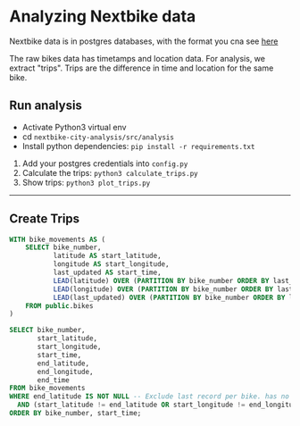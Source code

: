 # Analyzing Nextbike data

Nextbike data is in postgres databases, with the format you cna see [here](../create_bike_and_stations_db.sql)


The raw bikes data has timetamps and location data.
For analysis, we extract "trips".
Trips are the difference in time and location for the same bike.


## Run analysis
- Activate Python3 virtual env
- cd `nextbike-city-analysis/src/analysis`
- Install python dependencies: `pip install -r requirements.txt`

1. Add your postgres credentials into `config.py`
2. Calculate the trips: `python3 calculate_trips.py`
3. Show trips: `python3 plot_trips.py`

---

## Create Trips
```SQL
WITH bike_movements AS (
    SELECT bike_number,
           latitude AS start_latitude,
           longitude AS start_longitude,
           last_updated AS start_time,
           LEAD(latitude) OVER (PARTITION BY bike_number ORDER BY last_updated) AS end_latitude,
           LEAD(longitude) OVER (PARTITION BY bike_number ORDER BY last_updated) AS end_longitude,
           LEAD(last_updated) OVER (PARTITION BY bike_number ORDER BY last_updated) AS end_time
    FROM public.bikes
)

SELECT bike_number,
       start_latitude,
       start_longitude,
       start_time,
       end_latitude,
       end_longitude,
       end_time
FROM bike_movements
WHERE end_latitude IS NOT NULL -- Exclude last record per bike. has no "next" entry
  AND (start_latitude != end_latitude OR start_longitude != end_longitude)
ORDER BY bike_number, start_time;
```


